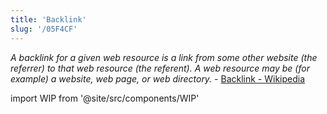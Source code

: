 ```yaml
---
title: 'Backlink'
slug: '/05F4CF'
---
```


_A backlink for a given web resource is a link from some other website \(the referrer\) to that web resource \(the referent\). A web resource may be \(for example\) a website, web page, or web directory._ - [Backlink - Wikipedia](https://en.wikipedia.org/wiki/Backlink)

import WIP from '@site/src/components/WIP'

<WIP />